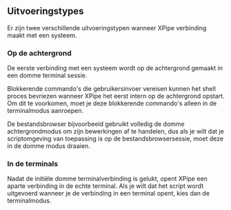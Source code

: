 ## Uitvoeringstypes

Er zijn twee verschillende uitvoeringstypen wanneer XPipe verbinding maakt met een systeem.

### Op de achtergrond

De eerste verbinding met een systeem wordt op de achtergrond gemaakt in een domme terminal sessie.

Blokkerende commando's die gebruikersinvoer vereisen kunnen het shell proces bevriezen wanneer XPipe het eerst intern op de achtergrond opstart. Om dit te voorkomen, moet je deze blokkerende commando's alleen in de terminalmodus aanroepen.

De bestandsbrowser bijvoorbeeld gebruikt volledig de domme achtergrondmodus om zijn bewerkingen af te handelen, dus als je wilt dat je scriptomgeving van toepassing is op de bestandsbrowsersessie, moet deze in de domme modus draaien.

### In de terminals

Nadat de initiële domme terminalverbinding is gelukt, opent XPipe een aparte verbinding in de echte terminal. Als je wilt dat het script wordt uitgevoerd wanneer je de verbinding in een terminal opent, kies dan de terminalmodus.
